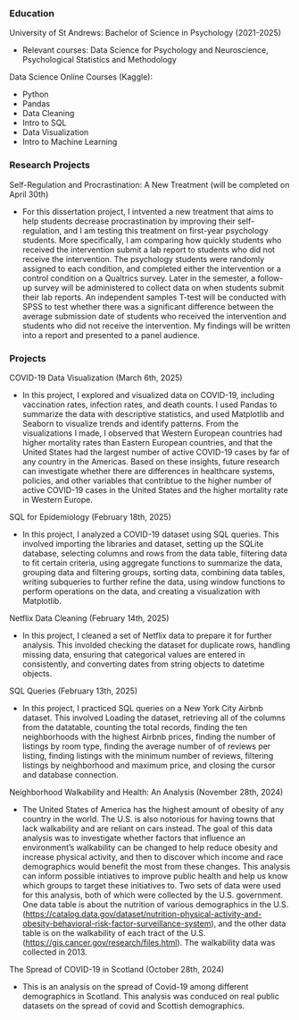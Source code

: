 ### Education 

University of St Andrews: Bachelor of Science in Psychology (2021-2025)  
* Relevant courses: Data Science for Psychology and Neuroscience, Psychological Statistics and Methodology

Data Science Online Courses (Kaggle): 

* Python
* Pandas
* Data Cleaning
* Intro to SQL
* Data Visualization
* Intro to Machine Learning

### Research Projects 

Self-Regulation and Procrastination: A New Treatment (will be completed on April 30th) 

* For this dissertation project, I intvented a new treatment that aims to help students decrease procrastination by improving their self-regulation, and I am testing this treatment on first-year psychology students. More specifically, I am comparing how quickly students who received the intervention submit a lab report to students who did not receive the intervention. The psychology students were randomly assigned to each condition, and completed either the intervention or a control condition on a Qualtrics survey. Later in the semester, a follow-up survey will be administered to collect data on when students submit their lab reports. An independent samples T-test will be conducted with SPSS to test whether there was a significant difference between the average submission date of students who received the intervention and students who did not receive the intervention. My findings will be written into a report and presented to a panel audience.


  

### Projects 

COVID-19 Data Visualization (March 6th, 2025)  

* In this project, I explored and visualized data on COVID-19, including vaccination rates, infection rates, and death counts. I used Pandas to summarize the data with descriptive statistics, and used Matplotlib and Seaborn to visualize trends and identify patterns. From the visualizations I made, I observed that Western European countries had higher mortality rates than Eastern European countries, and that the United States had the largest number of active COVID-19 cases by far of any country in the Americas. Based on these insights, future research can investigate whether there are differences in healthcare systems, policies, and other variables that contribtue to the higher number of active COVID-19 cases in the United States and the higher mortality rate in Western Europe. 

SQL for Epidemiology (February 18th, 2025)  

* In this project, I analyzed a COVID-19 dataset using SQL queries. This involved importing the libraries and dataset, setting up the SQLite database, selecting columns and rows from the data table, filtering data to fit certain criteria, using aggregate functions to summarize the data, grouping data and filtering groups, sorting data, combining data tables, writing subqueries to further refine the data, using window functions to perform operations on the data, and creating a visualization with Matplotlib. 

Netflix Data Cleaning (February 14th, 2025) 

* In this project, I cleaned a set of Netflix data to prepare it for further analysis. This involded checking the dataset for duplicate rows, handling missing data, ensuring that categorical values are entered in consistently, and converting dates from string objects to datetime objects. 
  
SQL Queries (February 13th, 2025)   

* In this project, I practiced SQL queries on a New York City Airbnb dataset. This involved Loading the dataset, retrieving all of the columns from the datatable, counting the total records, finding the ten neighborhoods with the highest Airbnb prices, finding the number of listings by room type, finding the average number of of reviews per listing, finding listings with the minimum number of reviews, filtering listings by neighborhood and maximum price, and closing the cursor and database connection. 

Neighborhood Walkability and Health: An Analysis (November 28th, 2024)  

* The United States of America has the highest amount of obesity of any country in the world. The U.S. is also notorious for having towns that lack walkability and are reliant on cars instead. The goal of this data analysis was to investigate whether factors that influence an environment’s walkability can be changed to help reduce obesity and increase physical activity, and then to discover which income and race demographics would benefit the most from these changes. This analysis can inform possible intiatives to improve public health and help us know which groups to target these initiatives to. Two sets of data were used for this analysis, both of which were collected by the U.S. government. One data table is about the nutrition of various demographics in the U.S. (https://catalog.data.gov/dataset/nutrition-physical-activity-and-obesity-behavioral-risk-factor-surveillance-system), and the other data table is on the walkability of each tract of the U.S. (https://gis.cancer.gov/research/files.html). The walkability data was collected in 2013.

The Spread of COVID-19 in Scotland (October 28th, 2024) 

* This is an analysis on the spread of Covid-19 among different demographics in Scotland. This analysis was conduced on real public datasets on the spread of covid and Scottish demographics. 



